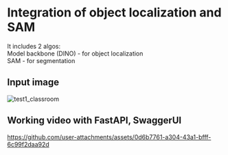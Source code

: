 # Integration of object localization and SAM 
It includes 2 algos: <br>
Model backbone (DINO) - for object localization <br>
SAM - for segmentation <br>

## Input image


![test1_classroom](https://github.com/user-attachments/assets/b7581e9f-8038-479a-97bf-ef4709616004)

## Working video with FastAPI, SwaggerUI



https://github.com/user-attachments/assets/0d6b7761-a304-43a1-bfff-6c99f2daa92d





